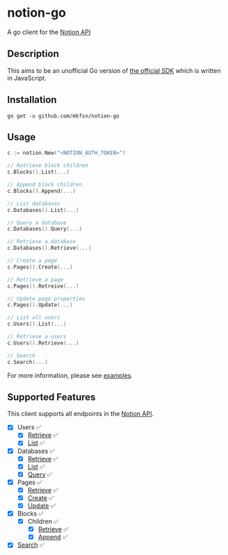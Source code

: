 # notion-go

A go client for the [Notion API](https://developers.notion.com/)

## Description

This aims to be an unofficial Go version of [the official SDK](https://github.com/makenotion/notion-sdk-js)
which is written in JavaScript.

## Installation

```
go get -u github.com/mkfsn/notion-go
```

## Usage

```go
c := notion.New("<NOTION_AUTH_TOKEN>")

// Retrieve block children
c.Blocks().List(...)

// Append block children
c.Blocks().Append(...)

// List databases
c.Databases().List(...)

// Query a database
c.Databases().Query(...)

// Retrieve a database
c.Databases().Retrieve(...)

// Create a page
c.Pages().Create(...)

// Retrieve a page
c.Pages().Retreive(...)

// Update page properties
c.Pages().Update(...)

// List all users
c.Users().List(...)

// Retrieve a users
c.Users().Retrieve(...)

// Search
c.Search(...)
```

For more information, please see [examples](./examples).

## Supported Features

This client supports all endpoints in the [Notion API](https://developers.notion.com/reference/intro).

- [x] Users ✅
   * [x] [Retrieve](https://developers.notion.com/reference/get-user) ✅
   * [x] [List](https://developers.notion.com/reference/get-users) ✅
- [x] Databases ✅
  * [x] [Retrieve](https://developers.notion.com/reference/get-database) ✅
  * [x] [List](https://developers.notion.com/reference/get-databases) ✅
  * [x] [Query](https://developers.notion.com/reference/post-database-query) ✅
- [x] Pages ✅
  * [x] [Retrieve](https://developers.notion.com/reference/get-page) ✅
  * [x] [Create](https://developers.notion.com/reference/post-page) ✅️
  * [x] [Update](https://developers.notion.com/reference/patch-page) ✅️
- [x] Blocks ✅️
  * [x] Children ✅
    - [x] [Retrieve](https://developers.notion.com/reference/get-block-children) ✅
    - [x] [Append](https://developers.notion.com/reference/patch-block-children) ✅
- [x] [Search](https://developers.notion.com/reference/post-search) ✅
